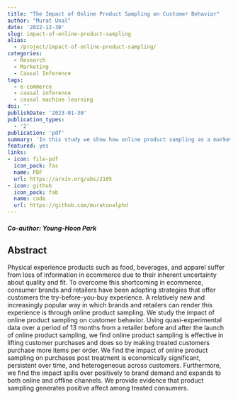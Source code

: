 ```yaml
---
title: "The Impact of Online Product Sampling on Customer Behavior"
author: "Murat Unal"
date: '2022-12-30'
slug: impact-of-online-product-sampling
alias:
  - /project/impact-of-online-product-sampling/
categories:
  - Research
  - Marketing
  - Causal Inference
tags:
  - e-commerce
  - causal inference
  - causal machine learning
doi: ''
publishDate: '2023-01-30'
publication_types:
  - '2'
publication: 'pdf'
summary: 'In this study we show how online product sampling as a marketing strategy impacts consumer behavior and quantify the economic value it generates for retailers in e-commerce.'
featured: yes
links:
- icon: file-pdf
  icon_pack: fas
  name: PDF
  url: https://arxiv.org/abs/2105
- icon: github
  icon_pack: fab
  name: code
  url: https://github.com/muratunalphd  
---
```


##### Co-author: Young-Hoon Park

## Abstract 

Physical experience products such as food, beverages, and apparel suffer from loss of information in ecommerce due to their inherent uncertainty about quality and fit. To overcome this shortcoming in ecommerce, consumer brands and retailers have been adopting strategies that offer customers the try-before-you-buy experience. A relatively new and increasingly popular way in which brands and retailers can render this experience is through online product sampling. We study the impact of online product sampling on customer behavior. Using quasi-experimental data over a period of 13 months from a retailer before and after the launch of online product sampling, we find online product sampling is effective in lifting customer purchases and does so by making treated customers purchase more items per order. We find the impact of online product sampling on purchases post treatment is economically significant, persistent over time, and heterogeneous across customers. Furthermore, we find the impact spills over positively to brand demand and expands to both online and offline channels. We provide evidence that product sampling generates positive affect among treated consumers.